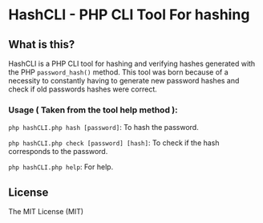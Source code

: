 # HashCLI - PHP CLI Tool For hashing

## What is this?
HashCLI is a PHP CLI tool for hashing and verifying hashes generated with the PHP `password_hash()` method. This tool was born because of a necessity to constantly having to generate new password hashes and check if old passwords hashes were correct.

### Usage ( Taken from the tool help method ):

`php hashCLI.php hash [password]`: To hash the password.

`php hashCLI.php check [password] [hash]`: To check if the hash corresponds to the password.

`php hashCLI.php help`: For help.

## License

The MIT License (MIT)
